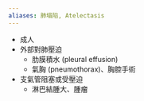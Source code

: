 ```yaml
---
aliases: 肺塌陷, Atelectasis
---
```

- 成人
- 外部對肺壓迫
	- 肋膜積水 (pleural effusion)
	- 氣胸 (pneumothorax)、胸腔手術
- 支氣管阻塞或受壓迫
	- 淋巴結腫大、腫瘤
